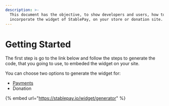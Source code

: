 ```yaml
---
description: >-
  This document has the objective, to show developers and users, how to
  incorporate the widget of StablePay, on your store or donation site.
---
```


# Getting Started

The first step is go to the link below and follow the steps to generate the code, that you going to use, to embeded the widget on your site.

You can choose two options to generate the widget for:

* [Payments](https://stablepay.gitbook.io/stablepay/getting-started/payments)
* Donation

{% embed url="https://stablepay.io/widget/generator" %}



